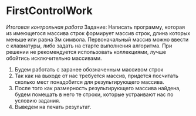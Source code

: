 # FirstControlWork
_Итоговая контрольная работа_
Задание:
Написать программу, которая из имеющегося массива строк формирует массив строк, длина которых меньше или равна 3м символа.
Первоначальный массив можно ввести с клавиатуры, либо задать на старте выполнения алгоритма. При решении не рекомендуется использовать коллекциями,
лучше обойтись исключительно массивами.

1. Будем работать с заранее обозначенным массивом строк
2. Так как на выходе от нас требуется массив, придется посчитать сколько мест понадобится для результирующего массива.
3. После того как размерность результирующего массива найдена, будем помещать в него те строки, которые устраивают нас по условию задания.
4. Выведем на печать результат.
